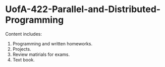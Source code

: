 # UofA-422-Parallel-and-Distributed-Programming
Content includes:
1. Programming and written homeworks.
2. Projects.
3. Review matirials for exams.
4. Text book.
